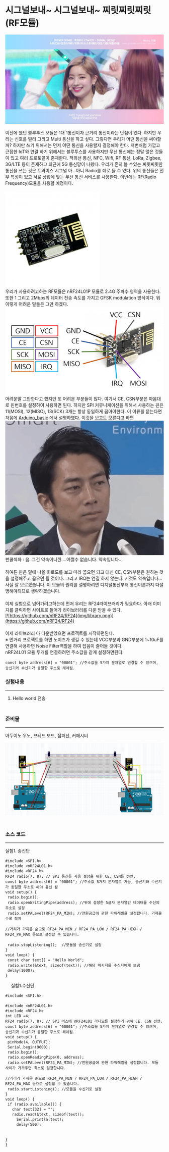 # 시그널보내~ 시그널보내~ 찌릿찌릿찌릿(RF모듈)

 ![시그널보내~시그널보내~ 찌릿찌릿찌릿](img/twice.jpg)  
    
    
 이전에 썼던 블루투스 모듈은 1대 1통신이자 근거리 통신이라는 단점이 있다. 하지만 우리는 신호를 멀리 그리고 Multi 통신을 하고 싶다.
 그렇다면 우리가 어떤 통신을 써야할까? 하지만 쓰기 위해서는 먼저 어떤 통신을 사용할지 결정해야 한다. 저번처럼 가깝고 근접한 IoT와 연결 하기 위해서는
 블루투스를 사용하지만 무선 통신에는 정말 많은 것들이 있고 여러 프로토콜이 존재한다. 적외선 통신, NFC, Wifi, RF 통신, LoRa,
 Zigbee, 3G/LTE 등이 존재하고 최근에 5G 통신망이 나왔다. 우리가 흔히 볼 수있는 찌릿찌릿한 통신을 쓰는 것은 트와이스 시그널 아...아니 Radio를 예로 들 수 있다.
 위의 통신들은 전부 특성이 있고 서로 상황에 맞는 무선 통신 서비스를 사용한다. 이번에는 RF(Radio Frequency)모듈을 사용할 예정이다.  
 　  
 ![nRF24L01P](img/rf.png)  
우리가 사용하려고하는 RF모듈은 nRF24L01P 모듈로 2.4G 주파수 영역을 사용한다. 또한 1 그리고 2Mbps의 데이터 전송 속도를 가지고
GFSK modulation 방식이다. 뭐 이렇게 어려운 말들은 그만 하겠다.  
 ![NRF24L01 핀아웃](img/nRF_핀아웃2.png)  
 어려운말 그만한다고 했지만 또 어려운 부분들이 많다. 여기서 CE, CSN부분은 마음대로 핀번호를 설정하여 사용하면 된다. 하지만 
 SPI 커뮤니케이션을 위해서 사용하는 핀은 11(MOSI), 12(MISO), 13(SCK) 3개는 항상 동일하게 꼽아야한다. 이 이류를 묻는다면
 처음에 [Arduino_basic](https://github.com/alscjf909/Arduino_basic) 에서 설명하였다. 이것을 보고도 모른다고 하면  
 ![섹펀쿨좌](img/fun.gif)   
 펀쿨섹좌 : 음..그건 약속이니깐....어쩔수 없습니다. 약속입니다...  
 　  
 하여튼 핀은 밑에 나올 회로도를 보고 따라 꼽으면 되고 대신 CE, CSN부분은 원하는 것을 설정해주고 꼽으면 될 것이다. 그리고 IRQ는
 연결 하지 않는다. 저것도 약속입니다... 사실 잘 모르겠습니다. 이 모듈의 원리를 설명하려면 디지털통신부터 통신이론까지 다설명해야되므로
 생략하겠습니다.   
 　  
 이제 실험으로 넘어가려고하는데 먼저 우리는 RF24라이브러리가 필요하다. 아래 이미지를 클릭하면 사이트로 들어가 라이브러리를 다운 받을 수 있다.  
                        [![https://github.com/nRF24/RF24](img/library.png)](https://github.com/nRF24/RF24)  
 　  
 이제 라이브러리 다 다운받았으면 프로젝트를 시작하면된다.  
 ※ 먼거리 프로젝트를 하면 노이즈가 생길 수 있는데 VCC부분과 GND부분에 1~10uF를 연결해 사용하면 Noise Filter역할을 하여
 잡음이 줄어들 것이다.   
 nRF24L01 모듈 두개를 연결하려면 주소값을 같게 설정하면된다.  
 
    const byte address[6] = "00001"; //주소값을 5가지 문자열로 변경할 수 있으며, 송신기와 수신기가 동일한 주소로 해야됨.
   
 ### 실험내용
 ***  
 1. Hello world 전송  
 　  
 ### 준비물
 ***  
 아두이노 우노, 브레드 보드, 점퍼선, 커패시터  
 
 ![보드](img/캡처.PNG)  
 　  
 ### 소스 코드  
 ***
 실험1. 송신단
 ```arudino
#include <SPI.h>
#include <nRF24L01.h>
#include <RF24.h>
RF24 radio(7, 8); // SPI 통신를 사용 설정을 위한 CE, CSN를 선언.
const byte address[6] = "00001"; //주소값 5가지 문자열로 가능, 송신기와 수신기가 동일한 주소로 해야 통신 됨
void setup() {
  radio.begin();
  radio.openWritingPipe(address); //위에 설정한 5글자 문자열인 데이터를 수신의 주소로 설정
  radio.setPALevel(RF24_PA_MIN); //전원공급에 관한 파워레벨을 설정합니다. 가까울수록 작게

//거리가 가까운 순으로 RF24_PA_MIN / RF24_PA_LOW / RF24_PA_HIGH / RF24_PA_MAX 등으로 설정할 수 있습니다.

  radio.stopListening();  //모듈을 송신기로 설정
}
void loop() {
  const char text[] = "Hello World";
  radio.write(&text, sizeof(text)); //해당 메시지를 수신자에게 보냄
  delay(1000);
}
```
　 
 실험1.수신단
 ```
 #include <SPI.h> 

#include <nRF24L01.h>
#include <RF24.h>
int LED =4;
RF24 radio(7, 8); // SPI 버스에 nRF24L01 라디오를 설정하기 위해 CE, CSN 선언.
const byte address[6] = "00001"; //주소값을 5가지 문자열로 변경할 수 있으며, 송신기과 수신기가 동일한 주소로 해야됨.
void setup() {
  pinMode(4, OUTPUT);
  Serial.begin(9600);
  radio.begin();
  radio.openReadingPipe(0, address);
  radio.setPALevel(RF24_PA_MIN); //전원공급에 관한 파워레벨을 설정합니다. 모듈 사이가 가까우면 최소로 설정합니다.

//거리가 가까운 순으로 RF24_PA_MIN / RF24_PA_LOW / RF24_PA_HIGH / RF24_PA_MAX 등으로 설정할 수 있습니다.
  radio.startListening(); //모듈을 수신기로 설정
}
void loop() {
  if (radio.available()) {
    char text[32] = "";
    radio.read(&text, sizeof(text));
      Serial.println(text);
      delay(500);


}
}
```


